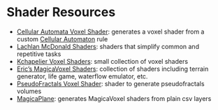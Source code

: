# Shader Resources

* [Cellular Automata Voxel Shader](https://github.com/kchapelier/cellular-automata-voxel-shader): generates a voxel shader from a custom [Cellular Automaton](https://en.wikipedia.org/wiki/Cellular_automaton) rule
* [Lachlan McDonald Shaders](https://github.com/lachlanmcdonald/magicavoxel-shaders): shaders that simplify common and repetitive tasks
* [Kchapelier Voxel Shaders](https://github.com/kchapelier/voxelShaders): small collection of voxel shaders
* [Eric’s MagicaVoxel Shaders](https://github.com/CodingEric/Erics-MagicaVoxel-Shaders): collection of shaders including terrain generator, life game, waterflow emulator, etc.
* [PseudoFractals Voxel Shader](https://github.com/kchapelier/pseudofractals-voxel-shader): shader to generate pseudofractals volumes
* [MagicaPlane](https://github.com/chaojian-zhang/MagicaPlane): generates MagicaVoxel shaders from plain csv layers



